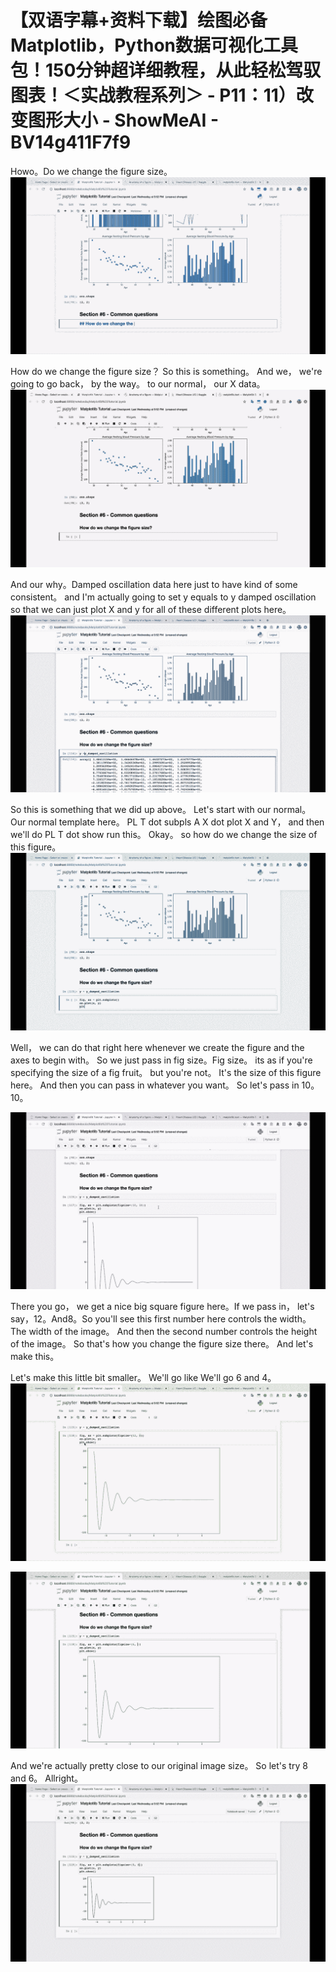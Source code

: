 # 【双语字幕+资料下载】绘图必备Matplotlib，Python数据可视化工具包！150分钟超详细教程，从此轻松驾驭图表！＜实战教程系列＞ - P11：11）改变图形大小 - ShowMeAI - BV14g411F7f9

Howo。Do we change the figure size。![](img/002096b58b392a89dcf3bf4cb6e2468e_1.png)

How do we change the figure size？ So this is something。 And we， we're going to go back， by the way。 to our normal， our X data。![](img/002096b58b392a89dcf3bf4cb6e2468e_3.png)

And our why。Damped oscillation data here just to have kind of some consistent。 and I'm actually going to set y equals to y damped oscillation so that we can just plot X and y for all of these different plots here。![](img/002096b58b392a89dcf3bf4cb6e2468e_5.png)

So this is something that we did up above。 Let's start with our normal。Our normal template here。 PL T dot subpls A X dot plot X and Y， and then we'll do PL T dot show run this。 Okay。 so how do we change the size of this figure。![](img/002096b58b392a89dcf3bf4cb6e2468e_7.png)

Well， we can do that right here whenever we create the figure and the axes to begin with。 So we just pass in fig size。Fig size。 its as if you're specifying the size of a fig fruit。 but you're not。 It's the size of this figure here。 And then you can pass in whatever you want。 So let's pass in 10。10。

![](img/002096b58b392a89dcf3bf4cb6e2468e_9.png)

There you go， we get a nice big square figure here。If we pass in， let's say，12。And8。So you'll see this first number here controls the width。The width of the image。 And then the second number controls the height of the image。 So that's how you change the figure size there。 And let's make this。

 Let's make this little bit smaller。 We'll go like We'll go 6 and 4。![](img/002096b58b392a89dcf3bf4cb6e2468e_11.png)

![](img/002096b58b392a89dcf3bf4cb6e2468e_12.png)

And we're actually pretty close to our original image size。 So let's try 8 and 6。 Allright。![](img/002096b58b392a89dcf3bf4cb6e2468e_14.png)